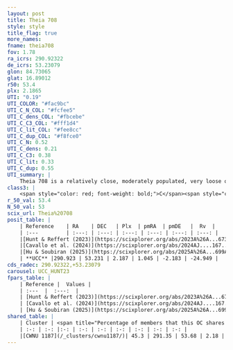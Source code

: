 ```yaml
---
layout: post
title: Theia 708
style: style
title_flag: true
more_names: 
fname: theia708
fov: 1.78
ra_icrs: 290.92322
de_icrs: 53.23079
glon: 84.73065
glat: 16.89012
r50: 53.4
plx: 2.1865
UTI: "0.19"
UTI_COLOR: "#fac9bc"
UTI_C_N_COL: "#fcfee5"
UTI_C_dens_COL: "#fbcebe"
UTI_C_C3_COL: "#fff1d4"
UTI_C_lit_COL: "#fee8cc"
UTI_C_dup_COL: "#f8fce0"
UTI_C_N: 0.52
UTI_C_dens: 0.21
UTI_C_C3: 0.38
UTI_C_lit: 0.33
UTI_C_dup: 0.55
UTI_summary: |
    Theia 708 is a relatively close, moderately populated, very loose object of low C3 quality. It was recently reported in the literature.<br><br>This is likely a unique object, which shares a moderate percentage of members with at least one previously reported entry.
class3: |
    <span style="color: red; font-weight: bold;">C</span><span style="color: #FFC300; font-weight: bold;">B</span>
r_50_val: 53.4
N_50_val: 53
scix_url: Theia%20708
posit_table: |
    | Reference    | RA    | DEC   | Plx  | pmRA  | pmDE   |  Rv  |
    | :---         | :---: | :---: | :---: | :---: | :---: | :---: |
    |[Hunt & Reffert (2023)](https://scixplorer.org/abs/2023A%26A...673A.114H) | 290.949 | 53.291 | 2.176 | 1.093 | -2.159 | -25.294 |
    |[Cavallo et al. (2024)](https://scixplorer.org/abs/2024AJ....167...12C) | 291.17 | 53.457 | 2.186 | -- | -- | -- |
    |[Hu & Soubiran (2025)](https://scixplorer.org/abs/2025A%26A...699A.246H) | 291.17 | 53.457 | -- | -- | -- | -- |
    | **UCC** |290.923 | 53.231 | 2.187 | 1.045 | -2.183 | -24.949 | 
cds_radec: 290.92322,+53.23079
carousel: UCC_HUNT23
fpars_table: |
    | Reference |  Values |
    | :---  |  :---:  |
    | [Hunt & Reffert (2023)](https://scixplorer.org/abs/2023A%26A...673A.114H) | `AV50=0.09, diffAV50=0.539, MOD50=8.222, logAge50=8.642` |
    | [Cavallo et al. (2024)](https://scixplorer.org/abs/2024AJ....167...12C) | `AV50=0.33, dMod50=8.31, logAge50=8.94, [Fe/H]50=0.23` |
    | [Hu & Soubiran (2025)](https://scixplorer.org/abs/2025A%26A...699A.246H) | `MA22=-0.32, MA23f=-0.04, MZ23=-0.04, MK24=-0.03, MF24=-0.1` |
shared_table: |
    | Cluster | <span title="Percentage of members that this OC shares with the ones listed">%</span>   | RA   | DEC   | Plx   | pmRA  | pmDE  | Rv | UTI |
    | :-: | :-: |:-: | :-: | :-: | :-: | :-: | :-: | :-: |
    |[CWNU 1187](/_clusters/cwnu1187/)| 45.3 | 291.35 | 53.68 | 2.18 | 1.07 | -2.08 | -26.15 |0.15 |
---
```

